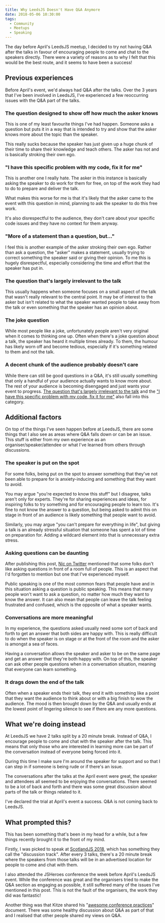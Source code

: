 ```yaml
---
title: Why LeedsJS Doesn't Have Q&A Anymore
date: 2018-05-06 10:30:00
tags:
  - Community
  - Meetups
  - Speaking
---
```


The day before April's LeedsJS meetup, I decided to try not having Q&A after the talks in favour of encouraging people to come and chat to the speakers directly. There were a variety of reasons as to why I felt that this would be the best route, and it seems to have been a success!

<!-- excerpt -->

## Previous experiences

Before April's event, we'd always had Q&A after the talks. Over the 3 years that I've been involved in LeedsJS, I've experienced a few reoccurring issues with the Q&A part of the talks.

### The question designed to show off how much the asker knows

This is one of my least favourite things I've had happen. Someone asks a question but puts it in a way that is intended to try and show that the asker knows more about the topic than the speaker.

This really sucks because the speaker has just given up a huge chunk of their time to share their knowledge and teach others. The asker has not and is basically stroking their own ego.

### "I have this specific problem with my code, fix it for me"

This is another one I really hate. The asker in this instance is basically asking the speaker to do work for them for free, on top of the work they had to do to prepare and deliver the talk.

What makes this worse for me is that it's likely that the asker came to the event with this question in mind, planning to ask the speaker to do this free work.

It's also disrespectful to the audience, they don't care about your specific code issues and they have no context for them anyway.

### "More of a statement than a question, but..."

I feel this is another example of the asker stroking their own ego. Rather than ask a question, the "asker" makes a statement, usually trying to correct something the speaker said or giving their opinion. To me this is hugely disrespectful, especially considering the time and effort that the speaker has put in.

### The question that's largely irrelevant to the talk

This usually happens when someone focuses on a small aspect of the talk that wasn't really relevant to the central point. It may be of interest to the asker but isn't related to what the speaker wanted people to take away from the talk or even something that the speaker has an opinion about.

### The joke question

While most people like a joke, unfortunately people aren't very original when it comes to thinking one up. Often when there's a joke question about a talk, the speaker has heard it multiple times already. To them, the humour has likely worn off and become tedious, especially if it's something related to them and not the talk.

### A decent chunk of the audience probably doesn't care

While there can still be good questions in a Q&A, it's still usually something that only a handful of your audience actually wants to know more about. The rest of your audience is becoming disengaged and just wants your event to progress. [The question that's largely irrelevant to the talk](#the-question-that's-largely-irrelevant-to-the-talk) and the ["I have this specific problem with my code, fix it for me"](#i-have-this-specific-problem-with-my-code-fix-it-for-me) also fall into this category.

## Additional factors

On top of the things I've seen happen before at LeedsJS, there are some things that I also see as areas where Q&A falls down or can be an issue. This stuff is either from my own experience as an organiser/speaker/attendee or what I've learned from others through discussions.

### The speaker is put on the spot

For some folks, being put on the spot to answer something that they've not been able to prepare for is anxiety-inducing and something that they want to avoid.

You may argue "you're expected to know this stuff" but I disagree, talks aren't only for experts. They're for sharing experiences and ideas, for inspiring folks to try something and for encouraging people to learn too. It's fine to not know the answer to a question, but being asked to admit this on stage in front of an audience is likely something that people want to avoid.

Similarly, you may argue "you can't prepare for everything in life", but giving a talk is an already stressful situation that someone has spent a lot of time on preparation for. Adding a wildcard element into that is unnecessary extra stress.

### Asking questions can be daunting

After publishing this post, [Nic on Twitter](https://twitter.com/NicolaClareFox/status/993107406879064064) mentioned that some folks don't like asking questions in front of a room full of people. This is an aspect that I'd forgotten to mention but one that I've experienced myself.

Public speaking is one of the most common fears that people have and in this situation asking a question is public speaking. This means that many people won't want to ask a question, no matter how much they want to know the answer. It can also mean that people can leave the talk feeling frustrated and confused, which is the opposite of what a speaker wants.

### Conversations are more meaningful

In my experience, the questions asked usually need some sort of back and forth to get an answer that both sides are happy with. This is really difficult to do when the speaker is on stage or at the front of the room and the asker is amongst a sea of faces.

Having a conversation allows the speaker and asker to be on the same page and get an answer that they're both happy with. On top of this, the speaker can ask other people questions when in a conversation situation, meaning that everyone can learn something.

### It drags down the end of the talk

Often when a speaker ends their talk, they end it with something like a point that they want the audience to think about or with a big finish to wow the audience. The mood is then brought down by the Q&A and usually ends at the lowest point of lingering silence to see if there are any more questions.

## What we're doing instead

At LeedsJS we have 2 talks split by a 20 minute break. Instead of Q&A, I encourage people to come and chat with the speaker after the talk. This means that only those who are interested in learning more can be part of the conversation instead of everyone being forced into it.

During this time I make sure I'm around the speaker for support and so that I can step in if someone is being rude or if there's an issue.

The conversations after the talks at the April event were great, the speaker and attendees all seemed to be enjoying the conversations. There seemed to be a lot of back and forth and there was some great discussion about parts of the talk or things related to it.

I've declared the trial at April's event a success. Q&A is not coming back to LeedsJS.

## What prompted this?

This has been something that's been in my head for a while, but a few things recently brought it to the front of my mind.

Firstly, I was picked to speak at [ScotlandJS 2018](http://scotlandjs.com/), which has something they call the "discussion track". After every 3 talks, there's a 20 minute break where the speakers from those talks will be in an advertised location for people to come and chat with them.

I also attended the JSHeroes conference the week before April's LeedsJS event. While the conference was great and the organisers tried to make the Q&A section as engaging as possible, it still suffered many of the issues I've mentioned in this post. This is not the fault of the organisers, the work they did was fantastic!

Another thing was that Kitze shared his "[awesome conference practices](https://github.com/kitze/awesome-conference-practices)" document. There was some healthy discussion about Q&A as part of that and I realised that other people shared my views on Q&A.
